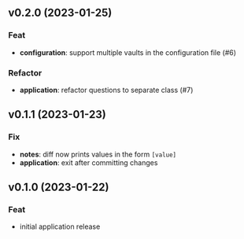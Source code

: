 ## v0.2.0 (2023-01-25)

### Feat

- **configuration**: support multiple vaults in the configuration file (#6)

### Refactor

- **application**: refactor questions to separate class (#7)

## v0.1.1 (2023-01-23)

### Fix

- **notes**: diff now prints values in the form `[value]`
- **application**: exit after committing changes

## v0.1.0 (2023-01-22)

### Feat

- initial application release
